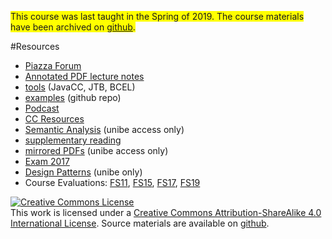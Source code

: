  <span style="background-color: #FFFF00">This course was last taught in the Spring of 2019. The course materials have been archived on [github](https://github.com/onierstrasz/course-compiler-construction).</span>

#Resources


- [Piazza Forum](https://piazza.com/unibe.ch/spring2019/cc21025/home)
- [Annotated PDF lecture notes](%assets_url%/download/lectures/cc/)
- [tools](%assets_url%/download/lectures/cc-tools/) (JavaCC, JTB, BCEL)
- [examples](https://github.com/onierstrasz/course-compiler-construction/tree/master/examples) (github repo)
- [Podcast](https://tube.switch.ch/cast/channels/90852ef0-c6ea-4888-88c6-b7efe998edce)
- [CC Resources](%base_url%/teaching/cc/resources)
- [Semantic Analysis](http://scgresources.unibe.ch/Literature/Compilers/Appe02a-ch5-semantic_analysis.pdf) (unibe access only)
- [supplementary reading](%assets_url%/scgbib/?query=cclit&filter=Year)
- [mirrored PDFs](http://scgresources.unibe.ch/~scg/Literature/Compilers/) (unibe access only)
- [Exam 2017](%assets_url%/download/lectures/cc-exercises-2019/CCExam2017.pdf)
- [Design Patterns](http://scgresources.unibe.ch/~scg/Literature/Books/GOF/contfso.htm) (unibe only)
- Course Evaluations: [FS11](%assets_url%/download/evaluations/FS11-11_S6085_Compiler_Construction.pdf), [FS15](%assets_url%/download/evaluations/FS15-7133_Compiler_Construction_I-1.pdf), [FS17](%assets_url%/download/evaluations/FS17-Compiler_Construction.pdf), [FS19](%assets_url%/download/evaluations/FS19-Compiler_Construction.pdf)

<a rel="license" href="http://creativecommons.org/licenses/by-sa/4.0/"><img alt="Creative Commons License" style="border-width:0" src="https://licensebuttons.net/l/by-sa/3.0/88x31.png" /></a><br />This work is licensed under a <a rel="license" href="http://creativecommons.org/licenses/by-sa/4.0/">Creative Commons Attribution-ShareAlike 4.0 International License</a>.
Source materials are available on <a href="https://github.com/onierstrasz/course-compiler-construction">github</a>.
